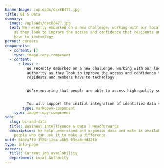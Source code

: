 ```yaml
---
bannerImage: /uploads/dsc08477.jpg
title: BI & Data
summary:
  image: /uploads/dsc08477.jpg
  text: We recently embarked on a new challenge, working with our local authority
    as they look to improve the access and confidence that residents and members
    have to technology
parent: careers
components:
  - content: []
    type: image-copy-component
  - content:
      - text: >-
          We recently embarked on a new challenge, working with our local
          authority as they look to improve the access and confidence that
          residents and members have to technology


          We’re ensuring that people are able to access high-quality services through digital and technology channels. It’s an ambitious programme and one that we’re proud to be part of. It’s a high-profile project and it will play a big role in delivering key initiatives in Cornwall over the next few years. At the heart of the project is data. There are over 800 different data sources coming through in various different formats. We’re helping to understand and organise the data and make it available to the people who can use it to make a difference.      


          You will support the initial integration of identified data sets ranging from internal sources systems to external data feeds into a cloud based relational enterprise data warehouse. Working with the business to identify and produce management information from this centralised data store using a range of data visualisation tools. The delivery is primarily supported by a Microsoft first approach. Considerations must be given to the initiation, formation and standardisation of best practices to support ETL procedures, data quality measurement, data retention, master data management and role management.
        type: markdown-component
    type: image-copy-component
seo:
  slug: bi-and-data
  title: Business Intelligence & Data | Headforwards
  description: We help understand and organise data and make it available to the
    people who can use it to make a difference.
uuid: 84dca7f0-1528-11ea-a6b5-63ea6add32fb
type: info-page
careers:
  title: Current job availability
  department: Local Authority
---
```

